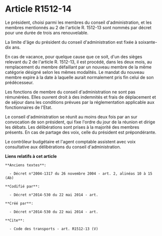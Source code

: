 # Article R1512-14

Le président, choisi parmi les membres du conseil d'administration, et les membres mentionnés au 2 de l'article R. 1512-13
sont nommés par décret pour une durée de trois ans renouvelable. 

La limite d'âge du président du conseil d'administration est fixée à soixante-dix ans. 

En cas de vacance, pour quelque cause que ce soit, d'un des sièges relevant du 2 de l'article R. 1512-13, il est procédé,
dans les deux mois, au remplacement du membre défaillant par un nouveau membre de la même catégorie désigné selon les mêmes
modalités. Le mandat du nouveau membre expire à la date à laquelle aurait normalement pris fin celui de son prédécesseur. 

Les fonctions de membre du conseil d'administration ne sont pas rémunérées. Elles ouvrent droit à des indemnités et frais de
déplacement et de séjour dans les conditions prévues par la réglementation applicable aux fonctionnaires de l'Etat. 

Le conseil d'administration se réunit au moins deux fois par an sur convocation de son président, qui fixe l'ordre du jour de
la réunion et dirige les débats. Les délibérations sont prises à la majorité des membres présents. En cas de partage des
voix, celle du président est prépondérante. 

Le contrôleur budgétaire et l'agent comptable assistent avec voix consultative aux délibérations du conseil d'administration.

**Liens relatifs à cet article**

	**Anciens textes**:

	  - Décret n°2004-1317 du 26 novembre 2004 - art. 2, alinéas 10 à 15 (Ab)

	**Codifié par**:

	  - Décret n°2014-530 du 22 mai 2014 - art.

	**Créé par**:

	  - Décret n°2014-530 du 22 mai 2014 - art.

	**Cite**:

	  - Code des transports - art. R1512-13 (V)
